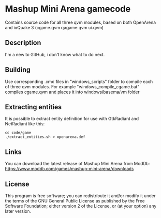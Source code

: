 # Mashup Mini Arena gamecode
Contains source code for all three qvm modules, based on both OpenArena and ioQuake 3 (cgame.qvm  qagame.qvm  ui.qvm)

## Description ##
I'm a new to GitHub, i don't know what to do next.

## Building ##
Use corresponding .cmd files in "windows_scripts" folder to compile each of three qvm modules. For example "windows_compile_cgame.bat" compiles cgame.qvm and places it into windows/basema/vm folder

## Extracting entities ##
It is possible to extract entity definition for use with GtkRadiant and NetRadiant like this:

```
cd code/game
./extract_entities.sh > openarena.def
```

## Links ##
You can download the latest release of Mashup Mini Arena from ModDb: https://www.moddb.com/games/mashup-mini-arena/downloads

## License ##

This program is free software; you can redistribute it and/or modify it under the terms of the GNU General Public License as published by the Free Software Foundation; either version 2 of the License, or (at your option) any later version.
